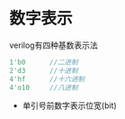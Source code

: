 # 数字表示

verilog有四种基数表示法

```verilog
1'b0      //二进制
2'd3      //十进制
4'hf      //十六进制
4'o10     //八进制
```

- 单引号前数字表示位宽(bit)
